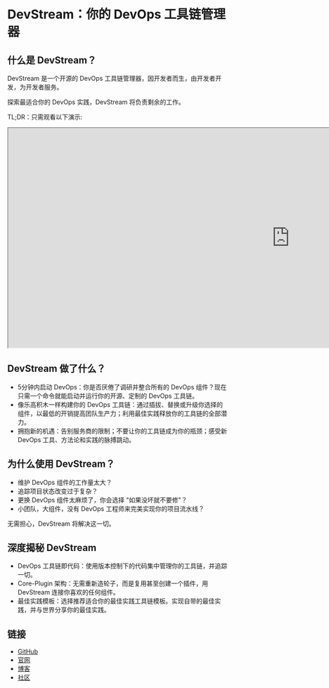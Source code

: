 # DevStream：你的 DevOps 工具链管理器

## 什么是 DevStream？

DevStream 是一个开源的 DevOps 工具链管理器，因开发者而生，由开发者开发，为开发者服务。

探索最适合你的 DevOps 实践，DevStream 将负责剩余的工作。

TL;DR：只需观看以下演示:

<div class="video-wrapper">
    <iframe width="1280" height="500" src="https://player.bilibili.com/player.html?cid=728576152&aid=426762434&page=1&as_wide=1&high_quality=1&danmaku=0" allowfullscreen></iframe>
</div>

## DevStream 做了什么？

- 5分钟内启动 DevOps：你是否厌倦了调研并整合所有的 DevOps 组件？现在只需一个命令就能启动并运行你的开源、定制的 DevOps 工具链。
- 像乐高积木一样构建你的 DevOps 工具链：通过插拔、替换或升级你选择的组件，以最低的开销提高团队生产力；利用最佳实践释放你的工具链的全部潜力。
- 拥抱新的机遇：告别服务商的限制；不要让你的工具链成为你的瓶颈；感受新 DevOps 工具、方法论和实践的脉搏跳动。

## 为什么使用 DevStream？

- 维护 DevOps 组件的工作量太大？
- 追踪项目状态改变过于复杂？
- 更换 DevOps 组件太麻烦了，你会选择 "如果没坏就不要修"？
- 小团队，大组件，没有 DevOps 工程师来完美实现你的项目流水线？

无需担心，DevStream 将解决这一切。

## 深度揭秘 DevStream

- DevOps 工具链即代码：使用版本控制下的代码集中管理你的工具链，并追踪一切。
- Core-Plugin 架构：无需重新造轮子，而是复用甚至创建一个插件，用 DevStream 连接你喜欢的任何组件。
- 最佳实践模板：选择推荐适合你的最佳实践工具链模板。实现自带的最佳实践，并与世界分享你的最佳实践。

## 链接

- [GitHub](https://github.com/devstream-io/devstream)
- [官网](https://www.devstream.io)
- [博客](https://blog.devstream.io)
- [社区](https://www.devstream.io/community/)
